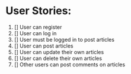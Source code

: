 # User Stories:

1. [] User can register
2. [] User can log in
3. [] User must be logged in to post articles
4. [] User can post articles
5. [] User can update their own articles
6. [] User can delete their own articles
7. [] Other users can post comments on articles